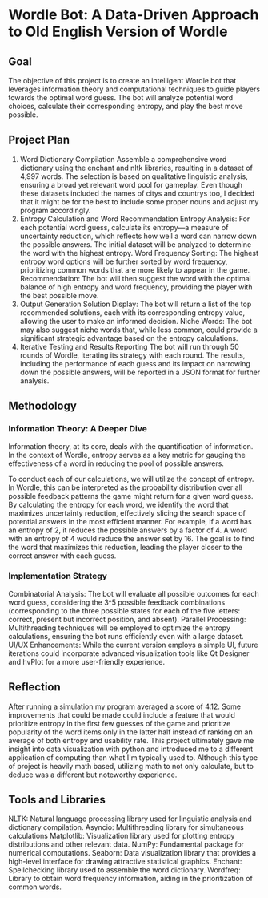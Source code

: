 # Wordle Bot: A Data-Driven Approach to Old English Version of Wordle
## Goal
The objective of this project is to create an intelligent Wordle bot that leverages information theory and computational techniques to guide players towards the optimal word guess. The bot will analyze potential word choices, calculate their corresponding entropy, and play the best move possible. 

## Project Plan
1. Word Dictionary Compilation
Assemble a comprehensive word dictionary using the enchant and nltk libraries, resulting in a dataset of 4,997 words. The selection is based on qualitative linguistic analysis, ensuring a broad yet relevant word pool for gameplay. Even though these datasets included the names of citys and countrys too, I decided that it might be for the best to include some proper nouns and adjust my program accordingly.
2. Entropy Calculation and Word Recommendation
Entropy Analysis: For each potential word guess, calculate its entropy—a measure of uncertainty reduction, which reflects how well a word can narrow down the possible answers. The initial dataset will be analyzed to determine the word with the highest entropy.
Word Frequency Sorting: The highest entropy word options will be further sorted by word frequency, prioritizing common words that are more likely to appear in the game.
Recommendation: The bot will then suggest the word with the optimal balance of high entropy and word frequency, providing the player with the best possible move.
3. Output Generation
Solution Display: The bot will return a list of the top recommended solutions, each with its corresponding entropy value, allowing the user to make an informed decision.
Niche Words: The bot may also suggest niche words that, while less common, could provide a significant strategic advantage based on the entropy calculations.
4. Iterative Testing and Results Reporting
The bot will run through 50 rounds of Wordle, iterating its strategy with each round. The results, including the performance of each guess and its impact on narrowing down the possible answers, will be reported in a JSON format for further analysis.

## Methodology
### Information Theory: A Deeper Dive
Information theory, at its core, deals with the quantification of information. In the context of Wordle, entropy serves as a key metric for gauging the effectiveness of a word in reducing the pool of possible answers.

To conduct each of our calculations, we will utilize the concept of entropy. In Wordle, this can be interpreted as the probability distribution over all possible feedback patterns the game might return for a given word guess.
By calculating the entropy for each word, we identify the word that maximizes uncertainty reduction, effectively slicing the search space of potential answers in the most efficient manner.
For example, if a word has an entropy of 2, it reduces the possible answers by a factor of 4. A word with an entropy of 4 would reduce the answer set by 16.
The goal is to find the word that maximizes this reduction, leading the player closer to the correct answer with each guess.

### Implementation Strategy
Combinatorial Analysis: The bot will evaluate all possible outcomes for each word guess, considering the 3^5 possible feedback combinations (corresponding to the three possible states for each of the five letters: correct, present but incorrect position, and absent).
Parallel Processing: Multithreading techniques will be employed to optimize the entropy calculations, ensuring the bot runs efficiently even with a large dataset.
UI/UX Enhancements: While the current version employs a simple UI, future iterations could incorporate advanced visualization tools like Qt Designer and hvPlot for a more user-friendly experience.

## Reflection
After running a simulation my program averaged a score of 4.12. Some improvements that could be made could include a feature that would prioritize entropy in the first few guesses of the game and prioritize popularity of the word items only in the latter half instead of ranking on an average of both entropy and usability rate. This project ultimately gave me insight into data visualization with python and introduced me to a different application of computing than what I'm typically used to. Although this type of project is heavily math based, utilizing math to not only calculate, but to deduce was a different but noteworthy experience.

## Tools and Libraries
NLTK: Natural language processing library used for linguistic analysis and dictionary compilation.
Asyncio: Multithreading library for simultaneous calculations
Matplotlib: Visualization library used for plotting entropy distributions and other relevant data.
NumPy: Fundamental package for numerical computations.
Seaborn: Data visualization library that provides a high-level interface for drawing attractive statistical graphics.
Enchant: Spellchecking library used to assemble the word dictionary.
Wordfreq: Library to obtain word frequency information, aiding in the prioritization of common words.
